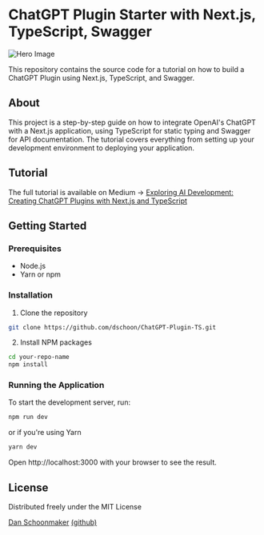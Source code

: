 # ChatGPT Plugin Starter with Next.js, TypeScript, Swagger

![Hero Image](https://cdn.schoon.me/personal/blog/creating-chatgpt-plugins.png)

This repository contains the source code for a tutorial on how to build a ChatGPT Plugin using Next.js, TypeScript, and Swagger.

## About

This project is a step-by-step guide on how to integrate OpenAI's ChatGPT with a Next.js application, using TypeScript for static typing and Swagger for API documentation. The tutorial covers everything from setting up your development environment to deploying your application.

## Tutorial

The full tutorial is available on Medium → [Exploring AI Development: Creating ChatGPT Plugins with Next.js and TypeScript](https://medium.com/@schoon/exploring-ai-development-creating-chatgpt-plugins-with-next-js-and-typescript-4f0b04b2e7e6)

## Getting Started

### Prerequisites

- Node.js
- Yarn or npm

### Installation

1. Clone the repository

```bash
git clone https://github.com/dschoon/ChatGPT-Plugin-TS.git
```
2. Install NPM packages
```bash
cd your-repo-name
npm install
```
### Running the Application
To start the development server, run:
```bash
npm run dev
```
or if you're using Yarn
```bash
yarn dev
```

Open http://localhost:3000 with your browser to see the result.

## License

Distributed freely under the MIT License

[Dan Schoonmaker](https://danielschoonmaker.com) [(github)](https://github.com/dschoon)

